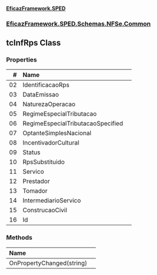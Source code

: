 #### [EficazFramework.SPED](EficazFrameworkSPED.md 'EficazFramework SPED')
### [EficazFramework.SPED.Schemas.NFSe.Common](EficazFramework.SPED.Schemas.NFSe.Common.md 'EficazFramework.SPED.Schemas.NFSe.Common')

## tcInfRps Class
### Properties

| # | Name | |
| ---: | :--- | :--- |
| 02 | IdentificacaoRps |  |
| 03 | DataEmissao |  |
| 04 | NaturezaOperacao |  |
| 05 | RegimeEspecialTributacao |  |
| 06 | RegimeEspecialTributacaoSpecified |  |
| 07 | OptanteSimplesNacional |  |
| 08 | IncentivadorCultural |  |
| 09 | Status |  |
| 10 | RpsSubstituido |  |
| 11 | Servico |  |
| 12 | Prestador |  |
| 13 | Tomador |  |
| 14 | IntermediarioServico |  |
| 15 | ConstrucaoCivil |  |
| 16 | Id |  |
### Methods

| Name | |
| :--- | :--- |
| OnPropertyChanged(string) |  |
